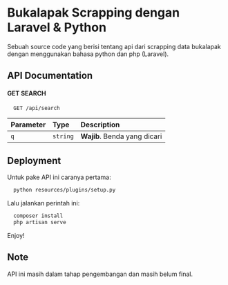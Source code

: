 
# Bukalapak Scrapping dengan Laravel & Python

Sebuah source code yang berisi tentang api dari scrapping data bukalapak dengan menggunakan bahasa python dan php (Laravel).


## API Documentation

#### GET SEARCH

```http
  GET /api/search
```

| Parameter | Type     | Description                |
| :-------- | :------- | :------------------------- |
| `q` | `string` | **Wajib**. Benda yang dicari |



## Deployment

Untuk pake API ini caranya pertama:

```bash
  python resources/plugins/setup.py
```

Lalu jalankan perintah ini:

```bash
  composer install
  php artisan serve
```

Enjoy!

## Note

API ini masih dalam tahap pengembangan dan masih belum final. 

